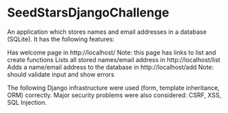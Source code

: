 # SeedStarsDjangoChallenge
An application which stores names and email addresses in a database (SQLite). It has the following features:

Has welcome page in http://localhost/ 
Note: this page has links to list and create functions
Lists all stored names/email address in http://localhost/list
Adds a name/email address to the database in http://localhost/add 
Note: should validate input and show errors

The following Django infrastructure were used (form, template inheritance, ORM) correctly. Major security problems were also considered: CSRF, XSS, SQL Injection.

